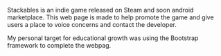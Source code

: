 Stackables is an indie game released on Steam and soon android marketplace.
This web page is made to help promote the game and give users a place to voice concerns and contact the developer.

My personal target for educational growth was using the Bootstrap framework to complete the webpag.
